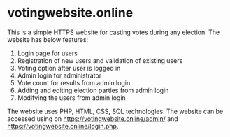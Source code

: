 # votingwebsite.online

This is a simple HTTPS website for casting votes during any election. The website 
has below features:
1) Login page for users
2) Registration of new users and validation of existing users
3) Voting option after user is logged in
4) Admin login for administrator
5) Vote count for results from admin login
6) Adding and editing election parties from admin login
7) Modifying the users from admin login

The website uses PHP, HTML, CSS, SQL technologies. The website can be accessed using 
on https://votingwebsite.online/admin/ and https://votingwebsite.online/login.php. 


